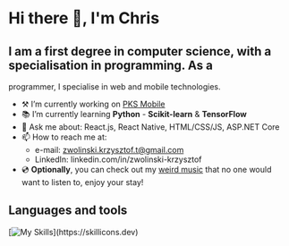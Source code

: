 # Hi there 👋, I'm Chris

## I am a first degree in computer science, with a specialisation in programming. As a
programmer, I specialise in web and mobile technologies.

- ⚒️ I’m currently working on [PKS Mobile](https://github.com/Zvolinsky/PKSMobile)
- 📚 I’m currently learning **Python** - **Scikit-learn** & **TensorFlow**
- 💬 Ask me about: React.js, React Native, HTML/CSS/JS, ASP.NET Core
- 📫 How to reach me at:
  - e-mail: zwolinski.krzysztof.t@gmail.com
  - LinkedIn: linkedin.com/in/zwolinski-krzysztof
- 💿 **Optionally**, you can check out my [weird music](soundcloud.com/kh-jazzyman) that no one would want to listen to, enjoy your stay!

## Languages and tools
[![My Skills](https://skillicons.dev/icons?i=react,ts,tailwind,dotnet,html,css,js,postgres,mongodb,express,jest,git,vscode,visualstudio,webstorm,)](https://skillicons.dev)
<!--
**Zvolinsky/zvolinsky** is a ✨ _special_ ✨ repository because its `README.md` (this file) appears on your GitHub profile.

Here are some ideas to get you started:


- 👯 I’m looking to collaborate on ...
- 🤔 I’m looking for help with ...
- 💬 Ask me about ...
 ...
- 😄 Pronouns: ...
- ⚡ Fun fact: ...
-->
